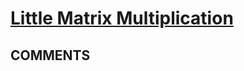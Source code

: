 # [Little Matrix Multiplication](https://toph.co/p/little-matrix-multiplication)

## __COMMENTS__

> 

